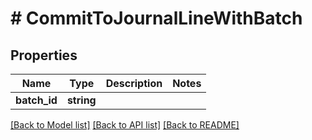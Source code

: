 # # CommitToJournalLineWithBatch

## Properties

Name | Type | Description | Notes
------------ | ------------- | ------------- | -------------
**batch_id** | **string** |  |

[[Back to Model list]](../../README.md#models) [[Back to API list]](../../README.md#endpoints) [[Back to README]](../../README.md)
